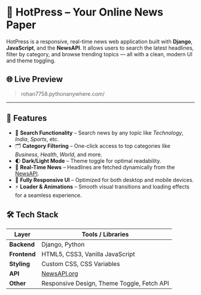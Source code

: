 # 📰 HotPress – Your Online News Paper

HotPress is a responsive, real-time news web application built with **Django**, **JavaScript**, and the **NewsAPI**. It allows users to search the latest headlines, filter by category, and browse trending topics — all with a clean, modern UI and theme toggling.

## 🌐 Live Preview
> rohan7758.pythonanywhere.com/
---

## 🚀 Features

- 🔎 **Search Functionality** – Search news by any topic like *Technology*, *India*, *Sports*, etc.
- 🗂️ **Category Filtering** – One-click access to top categories like *Business*, *Health*, *World*, and more.
- 🌓 **Dark/Light Mode** – Theme toggle for optimal readability.
- 📰 **Real-Time News** – Headlines are fetched dynamically from the [NewsAPI](https://newsapi.org/).
- 📱 **Fully Responsive UI** – Optimized for both desktop and mobile devices.
- ⚡ **Loader & Animations** – Smooth visual transitions and loading effects for a seamless experience.

## 🛠 Tech Stack

| Layer      | Tools / Libraries         |
|------------|---------------------------|
| **Backend**| Django, Python             |
| **Frontend**| HTML5, CSS3, Vanilla JavaScript |
| **Styling**| Custom CSS, CSS Variables |
| **API**    | [NewsAPI.org](https://newsapi.org) |
| **Other**  | Responsive Design, Theme Toggle, Fetch API |
